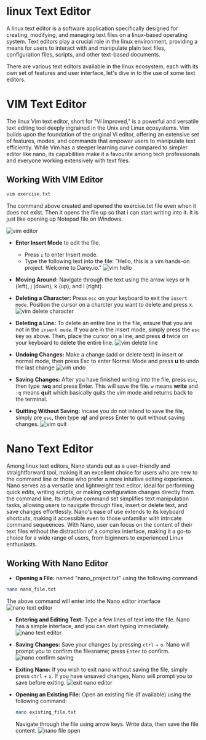 # linux Text Editor
A linux text editor is a software application specifically designed for creating, modifying, and managing text files on a linux-based operating system. Text editors play a crucial role in the linux environment, providing a means for users to interact with and manipulate plain text files, configuration files, scripts, and other text-based documents.

There are various text editors available in the linux ecosystem, each with its own set of features and user interface, let's dive in to the use of some text editors.

# VIM Text Editor
The linux Vim text editor, short for "Vi improved," is a powerful and versatile text editing tool deeply ingrained in the Unix and Linux ecosystems. Vim builds upon the foundation of the original Vi editor, offering an extensive set of features, modes, and commands that empower users to manipulate text efficiently. While Vim has a steeper learning curve compared to simpler editor like nano, its capabilities make it a favourite among tech professionals and everyone working extensively with text files.

## Working With VIM Editor
``` bash
vim exercise.txt
```
The command above created and opened the exercise.txt file even when it does not exist. Then it opens the file up so that i can start writing into it. It is just like opening up Notepad file on Windows.

![vim editor](assets/vim.png)

- **Enter Insert Mode** to edit the file.
    - Press `i` to enter Insert mode.
    - Type the following text into the file: "Hello, this is a vim hands-on project. Welcome to Darey.io."
  ![vim hello](assets/vimhello.png)

- **Moving Around:** Navigate through the text using the arrow keys or h (left), j (down), k (up), and l (right).
- **Deleting a Character:** Press `esc` on your keyboard to exit the `insert mode`. Position the cursor on a charcter you want to delete and press x.
  ![vim delete character](assets/deletecharacter.png)
  
- **Deleting a Line:** To delete an entire line in the file, ensure that you are not in the `insert mode`. If you are in the insert mode, simply press the `esc` key as above. Then, place the cursor on a line, and press **d** twice on your keyboard to delete the entire line.
  ![vim delete line](assets/deleteline.png)
  
- **Undoing Changes:** Make a change (add or delete text) in insert or normal mode, then press Esc to enter Normal Mode and press **u** to undo the last change
  ![vim undo](assets/undo.png)
  
- **Saving Changes:** After you have finished writing into the file, press `esc`, then type **:wq** and press Enter. This will save the file. `w` means **write** and `:q` means **quit** which basically quits the vim mode and returns back to the terminal.
- **Quitting Without Saving:** Incase you do not intend to save the file, simply pre `esc`, then type **:q!** and press Enter to quit without saving changes.
  ![vim quit](assets/quit.png)

# Nano Text Editor
Among linux text editors, Nano stands out as a user-friendly and straightforward tool, making it an excellent choice for users who are new to the command line or those who prefer a more intuitive  editing experience. Nano serves as a versatile and lightweight text editor, ideal for performing quick edits, writing scripts, or making configuration changes directly from the command line. Its intuitive command set simplifies text manipulation tasks, allowing users to navigate through files, insert or delete text, and save changes effortlessly. Nano's ease of use extends to its keyboard shortcuts, making it accessible even to those unfamiliar with intricate command sequeences. With Nano, user can focus on the content of their text files without the distraction of a complex interface, making it a go-to choice for a wide range of users, from biginners to experienced Linux enthusiasts.

## Working With Nano Editor
- **Opening a File:** named "nano_project.txt" using the following command
```bash
nano nano_file.txt
```
The above command will enter into the Nano editor interface
![nano text editor](assets/nano.png)
- **Entering and Editing Text:** Type a few lines of text into the file. Nano has a simple interface, and you can start typing immediately.
![nano text editor](assets/nanotext.png)
  
- **Saving Changes:** Save your changes by pressing `ctrl` + `o`. Nano will prompt you to confirm the filesname; press `Enter` to confirm.
  ![nano confirm saving](assets/nanoconfirm.png)
- **Exiting Nano:** If you wish to exit nano without saving the file, simply press `ctrl` + `x`. If you have unsaved changes, Nano will prompt you to save before exiting.
  ![exit nano editor ](assets/nanoexit.png)
- **Opening an Existing File:** Open an existing file (if available) using the following command:
  ```bash
  nano existing_file.txt
  ```
  Navigate through the file using arrow keys. Write data, then save the file content.
  ![nano file open](assets/nanoupdate.png)
  